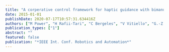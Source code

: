 ```yaml
---
title: "A corperative control framework for haptic guidance with bimanual surgical tasks based on learning from demonstration"
date: 2015-01-01
publishDate: 2020-07-17T10:57:31.634416Z
authors: ["M Power", "H Rafii-Tari", "C Bergeles", "V Vitiello", "G.-Z. Yang"]
publication_types: ["1"]
abstract: ""
featured: false
publication: "*IEEE Int. Conf. Robotics and Automation*"
---
```


